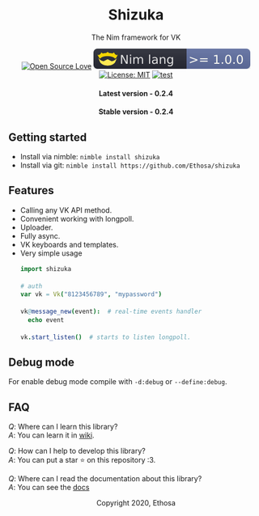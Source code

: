 <h1 align="center">Shizuka</h1>
<div align="center">The Nim framework for VK

[![Open Source Love](https://badges.frapsoft.com/os/v1/open-source.svg?v=103)](https://github.com/ellerbrock/open-source-badges/)
[![Nim language-plastic](https://github.com/Ethosa/yukiko/blob/master/nim-lang.svg)](https://github.com/Ethosa/yukiko/blob/master/nim-lang.svg)
[![License: MIT](https://img.shields.io/github/license/Ethosa/shizuka)](https://github.com/Ethosa/shizuka/blob/master/LICENSE)
[![test](https://github.com/Ethosa/shizuka/workflows/test/badge.svg)](https://github.com/Ethosa/shizuka/actions)
<h4>Latest version - 0.2.4</h4>
<h4>Stable version - 0.2.4</h4>
</div>

## Getting started
- Install via nimble: `nimble install shizuka`
- Install via git: `nimble install https://github.com/Ethosa/shizuka` 

## Features
-   Calling any VK API method.
-   Convenient working with longpoll.
-   Uploader.
-   Fully async.
-   VK keyboards and templates.
-   Very simple usage
    ```nim
    import shizuka

    # auth
    var vk = Vk("8123456789", "mypassword")

    vk@message_new(event):  # real-time events handler
      echo event

    vk.start_listen()  # starts to listen longpoll.
    ```

## Debug mode
For enable debug mode compile with `-d:debug` or `--define:debug`.

## FAQ
*Q*: Where can I learn this library?  
*A*: You can learn it in [wiki](https://github.com/Ethosa/shizuka/wiki).

*Q*: How can I help to develop this library?  
*A*: You can put a star :star: on this repository :3.

*Q*: Where can I read the documentation about this library?  
*A*: You can see the [docs](https://ethosa.github.io/shizuka/shizuka.html)


<div align="center">
  Copyright 2020, Ethosa
</div>
